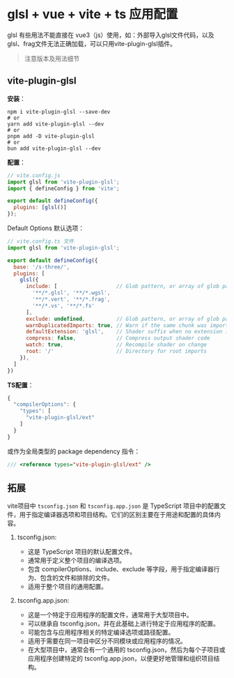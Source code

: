 # glsl + vue + vite + ts 应用配置

glsl 有些用法不能直接在 vue3（js）使用，如：外部导入glsl文件代码，以及glsl、frag文件无法正确加载，可以只用vite-plugin-glsl插件。
> 注意版本及用法细节

## vite-plugin-glsl

**安装**：
```
npm i vite-plugin-glsl --save-dev
# or
yarn add vite-plugin-glsl --dev
# or
pnpm add -D vite-plugin-glsl
# or
bun add vite-plugin-glsl --dev
```

**配置**：

```javascript
// vite.config.js
import glsl from 'vite-plugin-glsl';
import { defineConfig } from 'vite';

export default defineConfig({
  plugins: [glsl()]
});
```

Default Options 默认选项：
```javascript
// vite.config.ts 文件
import glsl from 'vite-plugin-glsl'; 

export default defineConfig({
  base: '/s-three/',
  plugins: [
    glsl({
      include: [                   // Glob pattern, or array of glob patterns to import
        '**/*.glsl', '**/*.wgsl',
        '**/*.vert', '**/*.frag',
        '**/*.vs', '**/*.fs'
      ],
      exclude: undefined,          // Glob pattern, or array of glob patterns to ignore
      warnDuplicatedImports: true, // Warn if the same chunk was imported multiple times
      defaultExtension: 'glsl',    // Shader suffix when no extension is specified
      compress: false,             // Compress output shader code
      watch: true,                 // Recompile shader on change
      root: '/'                    // Directory for root imports
    }),
  ]
})
```

**TS配置**：
```javascript
{
  "compilerOptions": {
    "types": [
      "vite-plugin-glsl/ext"
    ]
  }
}
```
或作为全局类型的 package dependency 指令：
```javascript
/// <reference types="vite-plugin-glsl/ext" />
```

## 拓展

vite项目中 `tsconfig.json` 和 `tsconfig.app.json` 是 TypeScript 项目中的配置文件，用于指定编译器选项和项目结构。它们的区别主要在于用途和配置的具体内容。

1. tsconfig.json:
   - 这是 TypeScript 项目的默认配置文件。
   - 通常用于定义整个项目的编译选项。
   - 包含 compilerOptions、include、exclude 等字段，用于指定编译器行为、包含的文件和排除的文件。
   - 适用于整个项目的通用配置。

2. tsconfig.app.json:
   - 这是一个特定于应用程序的配置文件，通常用于大型项目中。
   - 可以继承自 tsconfig.json，并在此基础上进行特定于应用程序的配置。
   - 可能包含与应用程序相关的特定编译选项或路径配置。
   - 适用于需要在同一项目中区分不同模块或应用程序的情况。
   - 在大型项目中，通常会有一个通用的 tsconfig.json，然后为每个子项目或应用程序创建特定的 tsconfig.app.json，以便更好地管理和组织项目结构。